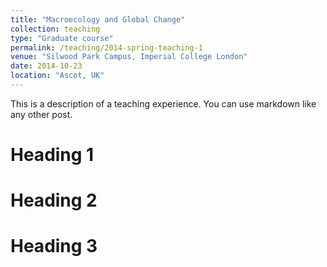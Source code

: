 ```yaml
---
title: "Macroecology and Global Change"
collection: teaching
type: "Graduate course"
permalink: /teaching/2014-spring-teaching-1
venue: "Silwood Park Campus, Imperial College London"
date: 2014-10-23
location: "Ascot, UK"
---
```


This is a description of a teaching experience. You can use markdown like any other post.

Heading 1
======

Heading 2
======

Heading 3
======
